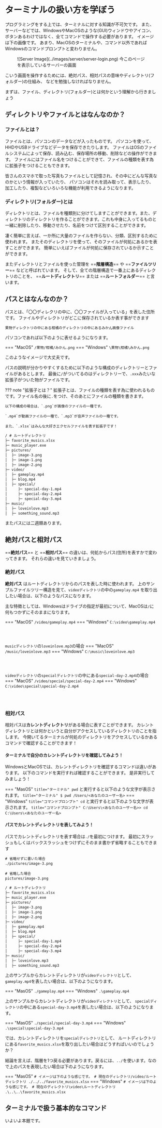 # ターミナルの扱い方を学ぼう

プログラミングをする上では、ターミナルに対する知識が不可欠です。
また、サーバーなどでは、WindowsやMacOSのような(GUI)ウィンドウやアイコン、ボタンあるわけではなく、全てコマンドで操作する必要があります。
イメージは下の画像です。
あまり、MacOSのターミナルや、コマンド以外であればWindowsのコマンドプロンプトと変わりません。

<figure markdown>
![Server Image](../images/server/server-login.png)
今このページを表示しているサーバーの画面
</figure>

こいう画面を操作するためには、絶対パス、相対パスの意味やディレクトリ(フォルダー)の仕組み、
などを勉強しなければなりません。

まずは、ファイル、ディレクトリ(フォルダー)とは何かという理解から行きましょう

## ディレクトリやファイルとはなんなのか？

### ファイルとは？

ファイルとは、パソコンのデータなどが入ったものです。
パソコンを使って、HHDやUSBドライブなどデータを保存できたりします。
ファイルはOSのファイルシステムによって保存、読み込む、保存場所の移動、削除などの操作ができます。
ファイルにはファイル名をつけることができて、ファイルの種類を表す為に拡張子をつけることもできます。

皆さんのスマホで取った写真もファイルとして記憶され、その中にどんな写真なのかという情報が入っていたり、
パソコンはそれを読み取って、表示したり、加工したり、複製などいろいろな機能が利用できるようになります。

### ディレクトリ(フォルダー)とは

ディレクトリとは、ファイルを種類別に分けてしますことができます。また、ディレクトリのディレクトリを作ることができます。これも中身に入ってるものと一緒に削除したり、移動させたり、名前をつけて区別することができます。

凄く簡単に言えば、一か所に大量のファイルを作らない、分類、区別するために使われます。
またそのディレクトリを使って、そのファイルが何処にあるかを表すことができます。
簡単にいえばファイルが何処に保存されているか示すことができます。

またディレクトリとファイルを使った管理を ==**階層構造**== や ==**ファイルツリー**== などと呼ばれています。
そして、全ての階層構造で一番上にあるディレクトリのことを、
==**ルートディレクトリ**== または ==**ルートフォルダー**== と言います。


## パスとはなんなのか？

パスとは、「〇〇ディレクリの中に、〇〇ファイルが入っている」を表した住所です。
ファイルやディレクトリがどこに保存されているか表す事ができます

```
果物ディレクトリの中にある柑橘のディレクトリの中にあるみかん画像ファイル
```

パソコンであれば以下のように表せるようになります。

=== "MacOS"
    ```
    /果物/柑橘/みかん.png
    ```
=== "Windows"
    ```
    \果物\柑橘\みかん.png
    ```

このようなイメージで大丈夫です。

パスの説明が分かりやすくするために以下のような構成のディレクトリーとファイルがあるとします。
最後に`/`がついてるのはディレクトリーで、`.xxx`みたいな拡張子がついた物がファイルです。

??? note "拡張子とは？"
    拡張子とは、ファイルの種類を表す為に使われるものです。ファイル名の後に`.`をつけ、そのあとにファイルの種類を書きます。

    以下の構成の場合は、`.png`が画像のファイルの一種です。

    `.mp4`が動画ファイルの一種で、`.mp3`が音声ファイルの一種です。

    また、`.xlsx`はみんな大好きエクセルファイルを表す拡張子です！

``` title="サンプルのファイルツリー構造"
/ # ルートディレクトリ
├─ favorite_musics.xlsx
├─ music_player.exe
├─ pictures/
│  ├─ image-3.png
│  ├─ image-1.png
│  ├─ image-2.png
├─ video/
│  ├─ gameplay.mp4
│  ├─ blog.mp4
│  ├─ special/
│     ├─ special-day-1.mp4
│     ├─ special-day-2.mp4
│     ├─ special-day-3.mp4
├─ music/
│  ├─ loveinlove.mp3
│  ├─ something_sound.mp3
```

またパスには二週類あります。

## **絶対パス**と**相対パス**
==**絶対パス**== と ==**相対パス**== の違いは、何処からパス(住所)を表すかで変わってきます。
それらの違いを見ていきましょう。

### 絶対パス
**絶対パス** はルートディレクトリからのパスを表した時に使われます。
上のサンプルファイルツリー構造を見て、`videoディレクトリ`の中の`gameplay.mp4`
を取り出したい場合は、以下のようなパスになります。

主な特徴としては、Windowsはドライブの指定が最初について、MacOSは`/`に何もつかずにそのままになります。

=== "MacOS"
    ```
    /video/gameplay.mp4
    ```
=== "Windows"
    ```
    C:\video\gameplay.mp4
    ```

<pre>


</pre>

`musicディレクトリ`の`loveinlove.mp3`の場合
=== "MacOS"
    ```
    /music/loveinlove.mp3
    ```
=== "Windows"
    ```
    C:\music\loveinlove.mp3
    ```

<pre>


</pre>

`videoディレクトリ`の`specialディレクトリ`の中にある`special-day-2.mp4`の場合
=== "MacOS"
    ```
    /video/special/special-day-2.mp4
    ```
=== "Windows"
    ```
    C:\video\special\special-day-2.mp4
    ```

<pre>


</pre>
### 相対パス
相対パスは**カレントディレクトリ**がある場合に表すことができます。
カレントディレクトリとは何かというと自分がアクセスしているディレクトリのことを指します。
今開いてるターミナルが何処のディレクトリをアクセスしているかあるコマンドで確認することができます！

#### ターミナルで自分のカレントディレクトリを確認してみよう！
WindowsとMacOSでは、カレントディレクトリを確認するコマンドは違いがあります。
以下のコマンドを実行すれば確認することができます。
是非実行してみましょう！

=== "MasOS"
    ``` title="ターミナル"
    pwd
    ```
    と実行すると以下のような文字が表示されます。
    ``` title="ターミナル"
    $ pwd
    /Users/<あなたのユーザー名>
    ```
=== "Windows"
    ``` title="コマンドプロンプト"
    cd
    ```
    と実行すると以下のような文字が表示されます。
    ``` title="コマンドプロンプト"
    C:\Users\<あなたのユーザー名>> cd
    C:\Users\<あなたのユーザー名>
    ```

#### パスでカレントディレクトリを表してみよう！
パスでカレントディレクトリを表す場合は`./`を最初につけます。
最初にスラッシュもしくはバックスラッシュをつけずにそのまま書かず省略することもできます

```
# 省略せずに書いた場合
./pictures/image-3.png

# 省略した場合
pictures/image-3.png
```

``` title="サンプルのファイルツリー構造"
/ # ルートディレクトリ
├─ favorite_musics.xlsx
├─ music_player.exe
├─ pictures/
│  ├─ image-3.png
│  ├─ image-1.png
│  ├─ image-2.png
├─ video/
│  ├─ gameplay.mp4
│  ├─ blog.mp4
│  ├─ special/
│     ├─ special-day-1.mp4
│     ├─ special-day-2.mp4
│     ├─ special-day-3.mp4
├─ music/
│  ├─ loveinlove.mp3
│  ├─ something_sound.mp3
```

上のサンプルからカレントディレクトリが`videoディレクトリ`として、`gameplay.mp4`を表したい場合は、以下のようになります。

=== "MasOS"
    ```
    ./gameplay.mp4
    ```
=== "Windows"
    ```
    .\gameplay.mp4
    ```

上のサンプルからカレントディレクトリが`videoディレクトリ`として、
`specialディレクトリ`の中にある`special-day-3.mp4`を表したい場合は、以下のようになります。

=== "MasOS"
    ```
    ./special/special-day-3.mp4
    ```
=== "Windows"
    ```
    .\special\special-day-3.mp4
    ```

では、カレントディレクトリを`specialディレクトリ`として、
ルートディレクトリにある`favorite_musics.xlsx`を取り出したい場合はどうすればいいのでしょうか？

結論を言えば、階層を1つ戻る必要があります。戻るには、`../`を使います。なので上のパスを表現したい場合は下のようになります。

=== "MasOS"
    ```
    # イメージは下のような感じです。
    # 現在のディレクトリ/video/ルートディレクトリ
    ./../../favorite_musics.xlsx
    ```
=== "Windows"
    ```
    # イメージは下のような感じです。
    # 現在のディレクトリ\video\ルートディレクトリ
    .\..\..\favorite_musics.xlsx
    ```


## ターミナルで扱う基本的なコマンド

いよいよ本題です。